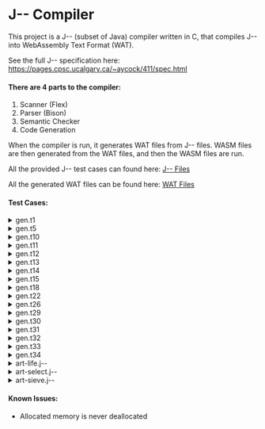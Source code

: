 # J-- Compiler

This project is a J-- (subset of Java) compiler written in C, that compiles J-- into WebAssembly Text Format (WAT).

See the full J-- specification here: https://pages.cpsc.ucalgary.ca/~aycock/411/spec.html

#### There are 4 parts to the compiler:
1. Scanner (Flex)
2. Parser (Bison)
3. Semantic Checker
4. Code Generation

When the compiler is run, it generates WAT files from J-- files. WASM files are then generated from the WAT files, and then the WASM files are run.

All the provided J-- test cases can found here: [J-- Files](https://github.com/NataliaPavlovic/CPSC411_Compiler/tree/master/J--%20Test%20Files)

All the generated WAT files can be found here: [WAT Files](https://github.com/NataliaPavlovic/CPSC411_Compiler/tree/master/Generated%20Files/WAT%20Files)

#### Test Cases:
<details><summary>gen.t1</summary>
<p>

This test case makes use of the `prints` run-time function, and outputs a string.

Provided J-- File: [gen.t1](https://github.com/NataliaPavlovic/CPSC411_Compiler/blob/master/J--%20Test%20Files/gen.t1)

Generated WAT File: [gen_t1.wat](https://github.com/NataliaPavlovic/CPSC411_Compiler/blob/master/Generated%20Files/WAT%20Files/gen_t1.wat)

##### gen_t1.wasm output:
```
Hello, world!
```
</p>
</details>

<details><summary>gen.t5</summary>
<p>
	
This test case assigns a value of 42 to 3 variables using `i = j = k = 42`. It then uses the `printi` and `printc` run-time functions to print these variables and a new line character (ASCII new line is 10 Dec).

Provided J-- File: [gen.t5](https://github.com/NataliaPavlovic/CPSC411_Compiler/blob/master/J--%20Test%20Files/gen.t5)

Generated WAT File: [gen_t5.wat](https://github.com/NataliaPavlovic/CPSC411_Compiler/blob/master/Generated%20Files/WAT%20Files/gen_t5.wat)

##### gen_t5.wasm output:
```
42
42
42
```
</p>
</details>

<details><summary>gen.t10</summary>
<p>

This test case uses the `prints` and `printi` run-time functions to output formatted versions of the first 46 Fibonacci numbers. The Fibonacci numbers are calculated recursively. 

The test case was stopped before it could fully complete because it takes a very long time to calculate the larger numbers.

Provided J-- File: [gen.t10](https://github.com/NataliaPavlovic/CPSC411_Compiler/blob/master/J--%20Test%20Files/gen.t10)

Generated WAT File: [gen_t10.wat](https://github.com/NataliaPavlovic/CPSC411_Compiler/blob/master/Generated%20Files/WAT%20Files/gen_t10.wat)

##### gen_t10.wasm output:
```
fib(0) = 0
fib(1) = 1
fib(2) = 1
fib(3) = 2
fib(4) = 3
fib(5) = 5
fib(6) = 8
fib(7) = 13
fib(8) = 21
fib(9) = 34
fib(10) = 55
fib(11) = 89
fib(12) = 144
fib(13) = 233
fib(14) = 377
fib(15) = 610
fib(16) = 987
fib(17) = 1597
fib(18) = 2584
fib(19) = 4181
fib(20) = 6765
fib(21) = 10946
fib(22) = 17711
fib(23) = 28657
fib(24) = 46368
fib(25) = 75025
fib(26) = 121393
fib(27) = 196418
fib(28) = 317811
fib(29) = 514229
fib(30) = 832040
fib(31) = 1346269
fib(32) = 2178309
fib(33) = 3524578
fib(34) = 5702887
^C
```
</p>
</details>

<details><summary>gen.t11</summary>
<p>

This test case outputs an both a local and a global uninitialized integer and boolean using the `printi` and `printb` run-time functions.

Provided J-- File: [gen.t11](https://github.com/NataliaPavlovic/CPSC411_Compiler/blob/master/J--%20Test%20Files/gen.t11)

Generated WAT File: [gen_t11.wat](https://github.com/NataliaPavlovic/CPSC411_Compiler/blob/master/Generated%20Files/WAT%20Files/gen_t11.wat)

##### gen_t11.wasm output:
```
global int default value: 0
global boolean default value: false

(it's ok if the following aren't 0/false)
	local int default value: 0
	local boolean default value: false

(it's ok if the following aren't 0/false)
	local int default value: 0
	local boolean default value: false
```
</p>
</details>

<details><summary>gen.t12</summary>
<p>

This test case uses the `prints` and `printi` run-time functions to output formatted versions of the first 46 Fibonacci numbers. The Fibonacci numbers are calculated in a loop.

Provided J-- File: [gen.t12](https://github.com/NataliaPavlovic/CPSC411_Compiler/blob/master/J--%20Test%20Files/gen.t12)

Generated WAT File: [gen_t12.wat](https://github.com/NataliaPavlovic/CPSC411_Compiler/blob/master/Generated%20Files/WAT%20Files/gen_t12.wat)

##### gen_t12.wasm output:
```
fib(0) = 0
fib(1) = 1
fib(2) = 1
fib(3) = 2
fib(4) = 3
fib(5) = 5
fib(6) = 8
fib(7) = 13
fib(8) = 21
fib(9) = 34
fib(10) = 55
fib(11) = 89
fib(12) = 144
fib(13) = 233
fib(14) = 377
fib(15) = 610
fib(16) = 987
fib(17) = 1597
fib(18) = 2584
fib(19) = 4181
fib(20) = 6765
fib(21) = 10946
fib(22) = 17711
fib(23) = 28657
fib(24) = 46368
fib(25) = 75025
fib(26) = 121393
fib(27) = 196418
fib(28) = 317811
fib(29) = 514229
fib(30) = 832040
fib(31) = 1346269
fib(32) = 2178309
fib(33) = 3524578
fib(34) = 5702887
fib(35) = 9227465
fib(36) = 14930352
fib(37) = 24157817
fib(38) = 39088169
fib(39) = 63245986
fib(40) = 102334155
fib(41) = 165580141
fib(42) = 267914296
fib(43) = 433494437
fib(44) = 701408733
fib(45) = 1134903170
fib(46) = 1836311903
```
</p>
</details>

<details><summary>gen.t13</summary>
<p>

This test case uses the `getchar` run-time function to read in a character entered by the user. The function that makes the call to read a character is called recursively, and characters will continue to be read until a new line character is read. After that, the characters are printed using the `printc` run-time function, and will be printed in reverse order from how they were entered due.

Provided J-- File: [gen.t13](https://github.com/NataliaPavlovic/CPSC411_Compiler/blob/master/J--%20Test%20Files/gen.t13)

Generated WAT File: [gen_t13.wat](https://github.com/NataliaPavlovic/CPSC411_Compiler/blob/master/Generated%20Files/WAT%20Files/gen_t13.wat)

##### gen_t13.wasm output:
```
123456789ABC
CBA987654321
```
</p>
</details>

<details><summary>gen.t14</summary>
<p>

This test case uses the `printi` run-time function to output the minimum value of a 32-bit signed integer.

Provided J-- File: [gen.t14](https://github.com/NataliaPavlovic/CPSC411_Compiler/blob/master/J--%20Test%20Files/gen.t14)

Generated WAT File: [gen_t14.wat](https://github.com/NataliaPavlovic/CPSC411_Compiler/blob/master/Generated%20Files/WAT%20Files/gen_t14.wat)

##### gen_t14.wasm output:
```
minint is -2147483648
```
</p>
</details>

<details><summary>gen.t15</summary>
<p>

This test case uses the `printi` run-time function to print the value of four negative numbers. Some of the numbers have multiple negative signs in front of them, which is just interpreted as a negative number in J--.

Provided J-- File: [gen.t15](https://github.com/NataliaPavlovic/CPSC411_Compiler/blob/master/J--%20Test%20Files/gen.t15)

Generated WAT File: [gen_t15.wat](https://github.com/NataliaPavlovic/CPSC411_Compiler/blob/master/Generated%20Files/WAT%20Files/gen_t15.wat)

##### gen_t15.wasm output:
```
-123
-2147483648
-2147483648
-2147483648
```
</p>
</details>

<details><summary>gen.t18</summary>
<p>

This test case implements a recursive-descent calculator that includes a simple scanner and parser. When the code is running, the scanner detects the type of character that was entered and the parser matches various simple expressions, evaluates them and prints their result.

Provided J-- File: [gen.t18](https://github.com/NataliaPavlovic/CPSC411_Compiler/blob/master/J--%20Test%20Files/gen.t18)

Generated WAT File: [gen_t18.wat](https://github.com/NataliaPavlovic/CPSC411_Compiler/blob/master/Generated%20Files/WAT%20Files/gen_t18.wat)

##### gen_t18.wasm output:
```
1+2
 = 3
12345*-98
 = -1209810
1111/4
 = 277
-3--5
 = 2

Error: expected factor.
```
</p>
</details>

<details><summary>gen.t22</summary>
<p>

This test case uses the `prints` run-time function to output strings that includes escape characters and a NUL character.

Provided J-- File: [gen.t22](https://github.com/NataliaPavlovic/CPSC411_Compiler/blob/master/J--%20Test%20Files/gen.t22)

Generated WAT File: [gen_t22.wat](https://github.com/NataliaPavlovic/CPSC411_Compiler/blob/master/Generated%20Files/WAT%20Files/gen_t22.wat)

##### gen_t22.wasm output:
```
asdf	

"'\ asdf
```
</p>
</details>

<details><summary>gen.t26</summary>
<p>

This test case uses the `prints` run-time function to output three base 10 numbers in base 2, base 8 and base 10.

Provided J-- File: [gen.t26](https://github.com/NataliaPavlovic/CPSC411_Compiler/blob/master/J--%20Test%20Files/gen.t26)

Generated WAT File: [gen_t26.wat](https://github.com/NataliaPavlovic/CPSC411_Compiler/blob/master/Generated%20Files/WAT%20Files/gen_t26.wat)

##### gen_t26.wasm output:
```
0 = 
	0 (base 2)
	0 (base 8)
	0 (base 10)
17 = 
	010001 (base 2)
	021 (base 8)
	017 (base 10)
42 = 
	0101010 (base 2)
	052 (base 8)
	042 (base 10)
```
</p>
</details>

<details><summary>gen.t29</summary>
<p>

This test case evaluates boolean expressions and prints out which portion of the expression was evaluated. For example, if the boolean expression is `(A() && B()) || C()` and `A()` is false, then `B()` does not need to be evaluated because that portion of the expression is already known to be false. In this case, only `A()` and `C()` will need to be evaluated.

Provided J-- File: [gen.t29](https://github.com/NataliaPavlovic/CPSC411_Compiler/blob/master/J--%20Test%20Files/gen.t29)

Generated WAT File: [gen_t29.wat](https://github.com/NataliaPavlovic/CPSC411_Compiler/blob/master/Generated%20Files/WAT%20Files/gen_t29.wat)

##### gen_t29.wasm output:
```
if ((A && B) || C) {...} else {...}, with A=false B=false C=false
evaluated A
evaluated C
else-part executed

if ((A && B) || C) {...} else {...}, with A=false B=false C=true
evaluated A
evaluated C
if-part executed

if ((A && B) || C) {...} else {...}, with A=false B=true C=false
evaluated A
evaluated C
else-part executed

if ((A && B) || C) {...} else {...}, with A=false B=true C=true
evaluated A
evaluated C
if-part executed

if ((A && B) || C) {...} else {...}, with A=true B=false C=false
evaluated A
evaluated B
evaluated C
else-part executed

if ((A && B) || C) {...} else {...}, with A=true B=false C=true
evaluated A
evaluated B
evaluated C
if-part executed

if ((A && B) || C) {...} else {...}, with A=true B=true C=false
evaluated A
evaluated B
if-part executed

if ((A && B) || C) {...} else {...}, with A=true B=true C=true
evaluated A
evaluated B
if-part executed

x = (A && !B) || C, with A=false B=false C=false
evaluated A
evaluated C
x=false

x = (A && !B) || C, with A=false B=false C=true
evaluated A
evaluated C
x=true

x = (A && !B) || C, with A=false B=true C=false
evaluated A
evaluated C
x=false

x = (A && !B) || C, with A=false B=true C=true
evaluated A
evaluated C
x=true

x = (A && !B) || C, with A=true B=false C=false
evaluated A
evaluated B
x=true

x = (A && !B) || C, with A=true B=false C=true
evaluated A
evaluated B
x=true

x = (A && !B) || C, with A=true B=true C=false
evaluated A
evaluated B
evaluated C
x=false

x = (A && !B) || C, with A=true B=true C=true
evaluated A
evaluated B
evaluated C
x=true
```
</p>
</details>

<details><summary>gen.t30</summary>
<p>

This test case does not output anything, and it has no return statement outside the if statement even though the function is supposed to return an integer. 

I assumed that all the test cases were supposed to work, so I added a return -1 to the end of the function and generated the code this way. This test case may have a mistake in it (missing return statement), or maybe an exception was supposed to be raised and code generation was not even supposed to happen because the code is incorrect.

Provided J-- File: [gen.t30](https://github.com/NataliaPavlovic/CPSC411_Compiler/blob/master/J--%20Test%20Files/gen.t30)

Generated WAT File: [gen_t30.wat](https://github.com/NataliaPavlovic/CPSC411_Compiler/blob/master/Generated%20Files/WAT%20Files/gen_t30.wat)

</p>
</details>

<details><summary>gen.t31</summary>
<p>

This test case tries to use the `printi` run-time function to output the result of division by zero. The error is detected and output.

Provided J-- File: [gen.t31](https://github.com/NataliaPavlovic/CPSC411_Compiler/blob/master/J--%20Test%20Files/gen.t31)

Generated WAT File: [gen_t31.wat](https://github.com/NataliaPavlovic/CPSC411_Compiler/blob/master/Generated%20Files/WAT%20Files/gen_t31.wat)

##### gen_t31.wasm output:
```
error initialiazing module: integer divide by zero
```
</p>
</details>

<details><summary>gen.t32</summary>
<p>

This test case uses two nested loops to output numbers between 0 to 5 in the outer loop and 100 to 105 in the inner loop.

Provided J-- File: [gen.t32](https://github.com/NataliaPavlovic/CPSC411_Compiler/blob/master/J--%20Test%20Files/gen.t32)

Generated WAT File: [gen_t32.wat](https://github.com/NataliaPavlovic/CPSC411_Compiler/blob/master/Generated%20Files/WAT%20Files/gen_t32.wat)

##### gen_t32.wasm output:
```
0
100
101
102
103
104
105
1
100
101
102
103
104
105
2
100
101
102
103
104
105
3
100
101
102
103
104
105
4
100
101
102
103
104
105
5
100
101
102
103
104
105
```
</p>
</details>

<details><summary>gen.t33</summary>
<p>

This test case uses the `getchar` run-time function to read in characters and the `printc` run-time function to output the entered characters until a character that is not recognized is entered.

Provided J-- File: [gen.t33](https://github.com/NataliaPavlovic/CPSC411_Compiler/blob/master/J--%20Test%20Files/gen.t33)

Generated WAT File: [gen_t33.wat](https://github.com/NataliaPavlovic/CPSC411_Compiler/blob/master/Generated%20Files/WAT%20Files/gen_t33.wat)

##### gen_t33.wasm output:
```
Test String
Test String
12345
12345
A
A
()_OP:
()_OP:
```
</p>
</details>

<details><summary>gen.t34</summary>
<p>

This test case uses the `printi` run-time function to output a number generated through a series of function calls. Some of the function calls are made in the arguments of other function calls.

Provided J-- File: [gen.t34](https://github.com/NataliaPavlovic/CPSC411_Compiler/blob/master/J--%20Test%20Files/gen.t34)

Generated WAT File: [gen_t34.wat](https://github.com/NataliaPavlovic/CPSC411_Compiler/blob/master/Generated%20Files/WAT%20Files/gen_t34.wat)

##### gen_t34.wasm output:
```
2903040
```
</p>
</details>

<details><summary>art-life.j--</summary>
<p>

This test case generates a 10x10 pseudorandom binary matrix for the first generation. The other nine generations
are determined based on the rules for Conway's Game of Life: https://www.geeksforgeeks.org/program-for-conways-game-of-life/

Provided J-- File: [art-life.j--](https://github.com/NataliaPavlovic/CPSC411_Compiler/blob/master/J--%20Test%20Files/art-life.j--)

Generated WAT File: [art-life_j.wat](https://github.com/NataliaPavlovic/CPSC411_Compiler/blob/master/Generated%20Files/WAT%20Files/art-life_j.wat)

##### art-life_j.wasm output:
```
Generation 1:
0 1 1 1 0 1 0 0 0 0 
0 0 0 0 0 0 1 0 0 0 
0 0 0 1 1 0 1 0 0 0 
0 1 0 1 0 0 1 0 0 0 
0 1 1 0 0 0 0 1 0 0 
0 0 0 0 1 0 0 1 0 0 
0 1 1 0 0 0 0 0 1 0 
0 1 0 0 1 0 0 0 0 0 
0 1 1 0 0 0 0 1 0 0 
0 1 1 0 1 0 0 0 1 0 
Generation 2:
0 0 1 0 0 0 0 0 0 0 
0 0 0 0 0 0 1 0 0 0 
0 0 1 1 1 0 1 1 0 0 
0 1 0 1 1 1 1 1 0 0 
0 1 1 1 0 0 1 1 0 0 
0 0 0 1 0 0 0 1 1 0 
0 1 1 1 0 0 0 0 0 0 
1 0 0 1 0 0 0 0 0 0 
1 0 0 0 0 0 0 0 0 0 
0 1 1 1 0 0 0 0 0 0 
Generation 3:
0 0 0 0 0 0 0 0 0 0 
0 0 1 0 0 1 1 1 0 0 
0 0 1 0 0 0 0 0 0 0 
0 1 0 0 0 0 0 0 1 0 
0 1 0 0 0 0 0 0 0 0 
0 0 0 0 1 0 1 1 1 0 
0 1 0 1 1 0 0 0 0 0 
1 0 0 1 0 0 0 0 0 0 
1 0 0 1 0 0 0 0 0 0 
0 1 1 0 0 0 0 0 0 0 
Generation 4:
0 0 0 0 0 0 1 0 0 0 
0 0 0 0 0 0 1 0 0 0 
0 1 1 0 0 0 1 1 0 0 
0 1 1 0 0 0 0 0 0 0 
0 0 0 0 0 0 0 0 1 0 
0 0 1 1 1 1 0 1 0 0 
0 0 1 1 1 1 0 1 0 0 
1 1 0 1 0 0 0 0 0 0 
1 0 0 1 0 0 0 0 0 0 
0 1 1 0 0 0 0 0 0 0 
Generation 5:
0 0 0 0 0 0 0 0 0 0 
0 0 0 0 0 1 1 0 0 0 
0 1 1 0 0 0 1 1 0 0 
0 1 1 0 0 0 0 1 0 0 
0 1 0 0 1 0 0 0 0 0 
0 0 1 0 0 1 0 1 1 0 
0 0 0 0 0 1 0 0 0 0 
1 1 0 0 0 0 0 0 0 0 
1 0 0 1 0 0 0 0 0 0 
0 1 1 0 0 0 0 0 0 0 
Generation 6:
0 0 0 0 0 0 0 0 0 0 
0 0 0 0 0 1 1 1 0 0 
0 1 1 0 0 1 0 1 0 0 
1 0 0 1 0 0 1 1 0 0 
0 1 0 1 0 0 1 1 1 0 
0 0 0 0 1 1 1 0 0 0 
0 1 0 0 0 0 1 0 0 0 
1 1 0 0 0 0 0 0 0 0 
1 0 0 0 0 0 0 0 0 0 
0 1 1 0 0 0 0 0 0 0 
Generation 7:
0 0 0 0 0 0 1 0 0 0 
0 0 0 0 0 1 0 1 0 0 
0 1 1 0 1 1 0 0 1 0 
1 0 0 1 1 1 0 0 0 0 
0 0 1 1 0 0 0 0 1 0 
0 0 1 0 1 0 0 0 0 0 
1 1 0 0 0 0 1 0 0 0 
1 1 0 0 0 0 0 0 0 0 
1 0 1 0 0 0 0 0 0 0 
0 1 0 0 0 0 0 0 0 0 
Generation 8:
0 0 0 0 0 0 1 0 0 0 
0 0 0 0 1 1 0 1 0 0 
0 1 1 0 0 0 0 0 0 0 
0 0 0 0 0 1 0 0 0 0 
0 1 1 0 0 1 0 0 0 0 
0 0 1 0 0 0 0 0 0 0 
1 0 1 0 0 0 0 0 0 0 
0 0 1 0 0 0 0 0 0 0 
1 0 1 0 0 0 0 0 0 0 
0 1 0 0 0 0 0 0 0 0 
Generation 9:
0 0 0 0 0 1 1 0 0 0 
0 0 0 0 0 1 1 0 0 0 
0 0 0 0 1 1 1 0 0 0 
0 0 0 0 0 0 0 0 0 0 
0 1 1 0 0 0 0 0 0 0 
0 0 1 1 0 0 0 0 0 0 
0 0 1 1 0 0 0 0 0 0 
0 0 1 1 0 0 0 0 0 0 
0 0 1 0 0 0 0 0 0 0 
0 1 0 0 0 0 0 0 0 0 
Generation 10:
0 0 0 0 0 1 1 0 0 0 
0 0 0 0 0 0 0 1 0 0 
0 0 0 0 1 0 1 0 0 0 
0 0 0 0 0 1 0 0 0 0 
0 1 1 1 0 0 0 0 0 0 
0 0 0 0 0 0 0 0 0 0 
0 1 0 0 1 0 0 0 0 0 
0 1 0 0 0 0 0 0 0 0 
0 1 1 1 0 0 0 0 0 0 
0 0 0 0 0 0 0 0 0 0
```
</p>
</details>

<details><summary>art-select.j--</summary>
<p>

This test case generates 15 pseudorandom numbers and then sorts the numbers from smallest to largest using a selection sort algorithm. The steps to sort the numbers are printed out.

Provided J-- File: [art-select.j--](https://github.com/NataliaPavlovic/CPSC411_Compiler/blob/master/J--%20Test%20Files/art-select.j--)

Generated WAT File: [art-select_j.wat](https://github.com/NataliaPavlovic/CPSC411_Compiler/blob/master/Generated%20Files/WAT%20Files/art-select_j.wat)

##### art-select_j.wasm output:
```
30 23 4 9 86 63 48 61 98 39 8 73 18 35 0 
0 23 4 9 86 63 48 61 98 39 8 73 18 35 30 
0 4 23 9 86 63 48 61 98 39 8 73 18 35 30 
0 4 8 9 86 63 48 61 98 39 23 73 18 35 30 
0 4 8 9 86 63 48 61 98 39 23 73 18 35 30 
0 4 8 9 18 63 48 61 98 39 23 73 86 35 30 
0 4 8 9 18 23 48 61 98 39 63 73 86 35 30 
0 4 8 9 18 23 30 61 98 39 63 73 86 35 48 
0 4 8 9 18 23 30 35 98 39 63 73 86 61 48 
0 4 8 9 18 23 30 35 39 98 63 73 86 61 48 
0 4 8 9 18 23 30 35 39 48 63 73 86 61 98 
0 4 8 9 18 23 30 35 39 48 61 73 86 63 98 
0 4 8 9 18 23 30 35 39 48 61 63 86 73 98 
0 4 8 9 18 23 30 35 39 48 61 63 73 86 98 
0 4 8 9 18 23 30 35 39 48 61 63 73 86 98
```
</p>
</details>

<details><summary>art-sieve.j--</summary>
<p>
	
This test case calculates and outputs the all the prime numbers less than or equal to 100, as well as the number of prime numbers less than or equal to 100.

Provided J-- File: [art-sieve.j--](https://github.com/NataliaPavlovic/CPSC411_Compiler/blob/master/J--%20Test%20Files/art-sieve.j--)

Generated WAT File: [art-sieve_j.wat](https://github.com/NataliaPavlovic/CPSC411_Compiler/blob/master/Generated%20Files/WAT%20Files/art-sieve_j.wat)

##### art-sieve_j.wasm output:
```
2
3
5
7
11
13
17
19
23
29
31
37
41
43
47
53
59
61
67
71
73
79
83
89
97
25 prime numbers <= 100
```
</p>
</details>

#### Known Issues:
* Allocated memory is never deallocated

